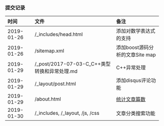 ### 提交记录

|时间|文件|备注|
|:---|:---|:---|
|2019-01-26|/_includes/head.html|添加对数学表达式的支持|
|2019-01-26|/sitemap.xml|添加boost源码分析的文章Site map|
|2019-01-29|/_post/2017-07-03-C_C++类型转换和异常处理.md|C++异常处理|
|2019-01-29|/_layout/post.html |添加disqus评论功能|
|2019-01-29|/about.html|[统计文章篇数](https://github.com/chensongpoixs/chensongpoixs.github.io/commit/90560f5f4f51aef119b83878645c48bc28bd16d2 "90560f5f")|
|2019-01-30|/_includes, /_layout, /js, /css|文章分类搜索功能|